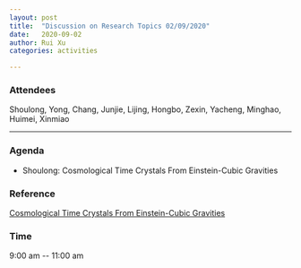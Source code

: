 ```yaml
---
layout: post
title:  "Discussion on Research Topics 02/09/2020"
date:   2020-09-02
author: Rui Xu
categories: activities

---
```



### Attendees

Shoulong, Yong, Chang, Junjie, Lijing, Hongbo, Zexin, Yacheng, Minghao, Huimei,
Xinmiao

---


### Agenda

- Shoulong: Cosmological Time Crystals From Einstein-Cubic Gravities


### Reference
[Cosmological Time Crystals From Einstein-Cubic Gravities](https://arxiv.org/abs/1807.01720)




### Time

9:00 am -- 11:00 am

